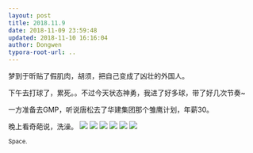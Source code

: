 ```yaml
---
layout: post
title: 2018.11.9
date: 2018-11-09 23:59:48
updated: 2018-11-10 16:16:04
author: Dongwen
typora-root-url: ..
---
```




梦到于昕贴了假肌肉，胡须，把自己变成了凶壮的外国人。

下午去打球了，累死。。不过今天状态神勇，我进了好多球，带了好几次节奏~

一方准备去GMP，听说唐松去了华建集团那个雏鹰计划，年薪30。

晚上看奇葩说，洗澡。      ![](/img/in-post/p55576822.jpg)
![](/img/in-post/p55576824.jpg)
![](/img/in-post/p55576823.jpg)
![](/img/in-post/p55576817.jpg)
![](/img/in-post/p55588644.jpg)
![](/img/in-post/p55577262.jpg)

<small class="img-hint">Space.</small>
